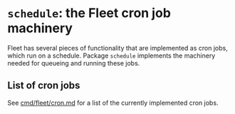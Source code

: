 # `schedule`: the Fleet cron job machinery

Fleet has several pieces of functionality that are implemented as cron jobs, which run on a
schedule. Package `schedule` implements the machinery needed for queueing and running these jobs.

## List of cron jobs

See [cmd/fleet/cron.md](../../../cmd/fleet/cron.md) for a list of the currently implemented cron jobs.


